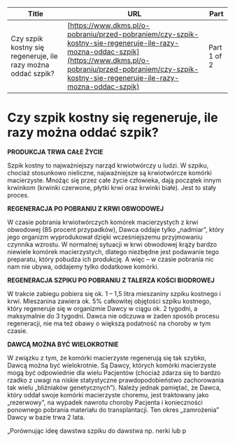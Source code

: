 | **Title**       | **URL**           | **Part**              |
|-----------------|-------------------|-----------------------|
| Czy szpik kostny się regeneruje, ile razy można oddać szpik?         | [https://www.dkms.pl/o-pobraniu/przed-pobraniem/czy-szpik-kostny-sie-regeneruje-ile-razy-mozna-oddac-szpik](https://www.dkms.pl/o-pobraniu/przed-pobraniem/czy-szpik-kostny-sie-regeneruje-ile-razy-mozna-oddac-szpik)    | Part 1 of 2          |

# Czy szpik kostny się regeneruje, ile razy można oddać szpik?

**PRODUKCJA TRWA CAŁE ŻYCIE**


Szpik kostny to najważniejszy narząd krwiotwórczy u ludzi. W szpiku, chociaż stosunkowo nieliczne, najważniejsze są krwiotwórcze komórki macierzyste. Mnożąc się przez całe życie człowieka, dają początek innym krwinkom (krwinki czerwone, płytki krwi oraz krwinki białe). Jest to stały proces.  

  

**REGENERACJA PO POBRANIU Z KRWI OBWODOWEJ**


W czasie pobrania krwiotwórczych komórek macierzystych z krwi obwodowej (85 procent przypadków), Dawca oddaje tylko „nadmiar”, który jego organizm wyprodukował dzięki wcześniejszemu przyjmowaniu czynnika wzrostu. W normalnej sytuacji w krwi obwodowej krąży bardzo niewiele komórek macierzystych, dlatego niezbędne jest podawanie tego preparatu, który pobudza ich produkcję. A więc – w czasie pobrania nic nam nie ubywa, oddajemy tylko dodatkowe komórki.  

  

**REGENERACJA SZPIKU PO POBRANIU Z TALERZA KOŚCI BIODROWEJ**


W trakcie zabiegu pobiera się ok. 1 – 1,5 litra mieszaniny szpiku kostnego i krwi. Mieszanina zawiera ok. 5% całkowitej objętości szpiku kostnego, który regeneruje się w organizmie Dawcy w ciągu ok. 2 tygodni, a maksymalnie do 3 tygodni. Dawca nie odczuwa w żaden sposób procesu regeneracji, nie ma też obawy o większą podatność na choroby w tym czasie.  

  

**DAWCĄ MOŻNA BYĆ WIELOKROTNIE**


W związku z tym, że komórki macierzyste regenerują się tak szybko, Dawcą można być wielokrotnie. Są Dawcy, których komórki macierzyste mogą być odpowiednie dla wielu Pacjentów (chociaż zdarza się to bardzo rzadko z uwagi na niskie statystyczne prawdopodobieństwo zachorowania tak wielu „bliźniaków genetycznych”). Należy jednak pamiętać, że Dawca, który oddał swoje komórki macierzyste choremu, jest traktowany jako „rezerwowy”, na wypadek nawrotu choroby Pacjenta i konieczności ponownego pobrania materiału do transplantacji. Ten okres „zamrożenia” Dawcy w bazie trwa 2 lata.


„Porównując ideę dawstwa szpiku do dawstwa np. nerki lub p